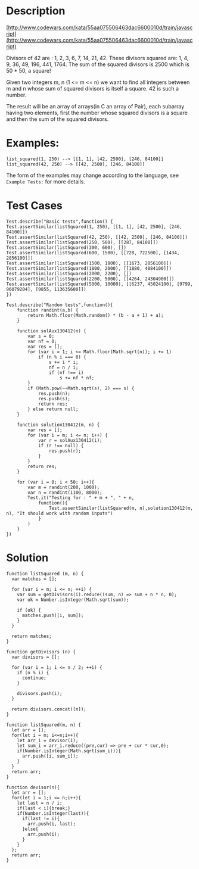 # Description
[http://www.codewars.com/kata/55aa075506463dac6600010d/train/javascript](http://www.codewars.com/kata/55aa075506463dac6600010d/train/javascript)

Divisors of 42 are : 1, 2, 3, 6, 7, 14, 21, 42. These divisors squared are: 1, 4, 9, 36, 49, 196, 441, 1764. The sum of the squared divisors is 2500 which is 50 * 50, a square!

Given two integers m, n (1 <= m <= n) we want to find all integers between m and n whose sum of squared divisors is itself a square. 42 is such a number.

The result will be an array of arrays(in C an array of Pair), each subarray having two elements, first the number whose squared divisors is a square and then the sum of the squared divisors.

# Examples:

    list_squared(1, 250) --> [[1, 1], [42, 2500], [246, 84100]]
    list_squared(42, 250) --> [[42, 2500], [246, 84100]]

The form of the examples may change according to the language, see `Example Tests:` for more details.

# Test Cases
```
Test.describe("Basic tests",function() {
Test.assertSimilar(listSquared(1, 250), [[1, 1], [42, 2500], [246, 84100]])
Test.assertSimilar(listSquared(42, 250), [[42, 2500], [246, 84100]])
Test.assertSimilar(listSquared(250, 500), [[287, 84100]])
Test.assertSimilar(listSquared(300, 600), [])
Test.assertSimilar(listSquared(600, 1500), [[728, 722500], [1434, 2856100]])
Test.assertSimilar(listSquared(1500, 1800), [[1673, 2856100]])
Test.assertSimilar(listSquared(1800, 2000), [[1880, 4884100]])
Test.assertSimilar(listSquared(2000, 2200), [])
Test.assertSimilar(listSquared(2200, 5000), [[4264, 24304900]])
Test.assertSimilar(listSquared(5000, 10000), [[6237, 45024100], [9799, 96079204], [9855, 113635600]])
})

Test.describe("Random tests",function(){
    function randint(a,b) {
        return Math.floor(Math.random() * (b - a + 1) + a);
    }
    
    function solAux130412(n) {
        var s = 0;
        var nf = 0;
        var res = [];
        for (var i = 1; i <= Math.floor(Math.sqrt(n)); i += 1)
            if (n % i === 0) {
                s += i * i;
                nf = n / i;
                if (nf !== i)
                    s += nf * nf;
        }
        if (Math.pow(~~Math.sqrt(s), 2) === s) {
            res.push(n);
            res.push(s);
            return res;
        } else return null;
    }

    function solution130412(m, n) {
        var res = [];
        for (var i = m; i <= n; i++) {
            var r = solAux130412(i);
            if (r !== null) {
                res.push(r);
            }
        }
        return res;
    }

    for (var i = 0; i < 50; i++){
        var m = randint(200, 1000);
        var n = randint(1100, 8000);
        Test.it("Testing for : " + m + ", " + n,
            function(){
                Test.assertSimilar(listSquared(m, n),solution130412(m, n), "It should work with random inputs")
            }
        )
    }
})
```

# Solution

```
function listSquared (m, n) {
  var matches = [];

  for (var i = m; i <= n; ++i) {
    var sum = getDivisors(i).reduce((sum, n) => sum + n * n, 0);
    var ok = Number.isInteger(Math.sqrt(sum));

    if (ok) {
      matches.push([i, sum]);
    }
  }

  return matches;
}

function getDivisors (n) {
  var divisors = [];

  for (var i = 1; i <= n / 2; ++i) {
    if (n % i) {
      continue;
    }

    divisors.push(i);
  }

  return divisors.concat([n]);
}
```

```
function listSquared(m, n) {
  let arr = [];
  for(let i = m; i<=n;i++){
    let arr_i = devisor(i);
    let sum_i = arr_i.reduce((pre,cur) => pre + cur * cur,0);
    if(Number.isInteger(Math.sqrt(sum_i))){
      arr.push([i, sum_i]);
    }
  }
  return arr;
}

function devisor(n){
  let arr = [];
  for(let i = 1;i <= n;i++){
    let last = n / i;
    if(last < i){break;}
    if(Number.isInteger(last)){
      if(last != i){
        arr.push(i, last);
      }else{
        arr.push(i);
      } 
    }
  };
  return arr;
}
```